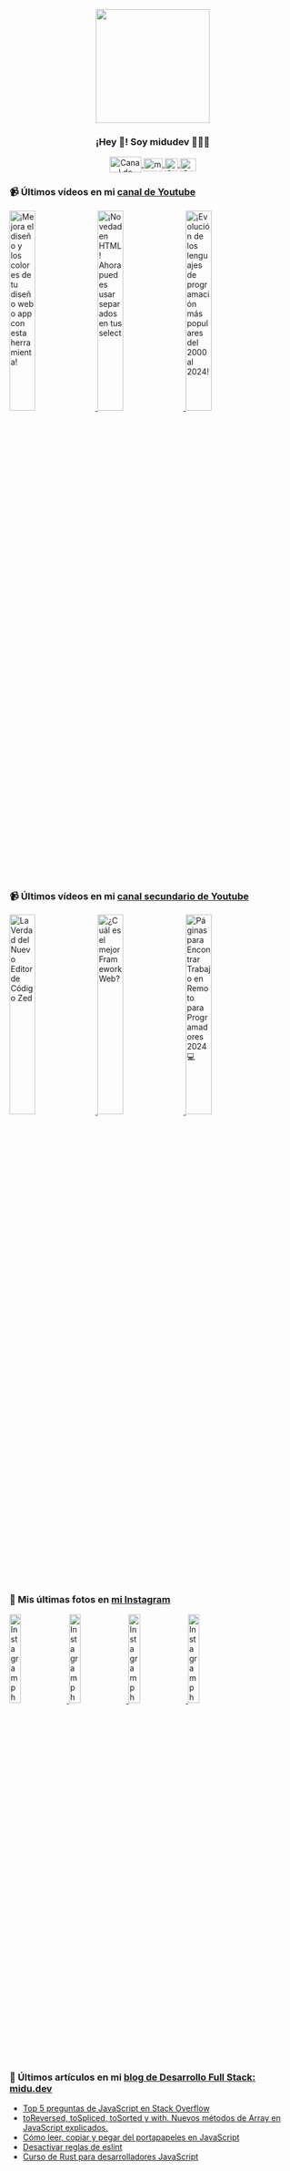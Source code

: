 <p align="center" width="300">
   <img align="center" width="200" src="https://user-images.githubusercontent.com/1561955/106762302-fda9de00-6635-11eb-99be-3ef744e60c0e.png" />
   <h3 align="center">¡Hey 👋! Soy midudev 👨🏻‍💻</h3>
</p>

<p align="center">
   <a href="https://twitch.tv/midudev" target="blank">
    <img align="center" src="https://upload.wikimedia.org/wikipedia/commons/c/ce/Twitch_logo_2019.svg" alt="Canal de Twitch de midudev" height="28px" width="56px" />
  </a>
  <span style="width: 8px;"> </span>
   <a href="https://youtube.com/midudev" target="blank">
    <img align="center" src="https://upload.wikimedia.org/wikipedia/commons/0/09/YouTube_full-color_icon_%282017%29.svg" alt="midudev" height="23px" width="33px" />
  </a>
  <span style="width: 8px;"> </span>
  <a href="https://instagram.com/midu.dev" target="blank">
    <img align="center" src="https://upload.wikimedia.org/wikipedia/commons/e/e7/Instagram_logo_2016.svg" alt="Canal de Instagram de midu.dev" height="23px" width="23px" />
  </a>
  <span style="width: 8px;"> </span>
  <a href="https://twitter.com/midudev" target="blank">
    <img align="center" src="https://upload.wikimedia.org/wikipedia/commons/thumb/6/6f/Logo_of_Twitter.svg/2491px-Logo_of_Twitter.svg.png" alt="Canal de Twitter de midudev" height="23px" width="28px" />
  </a>
</p>

### 📹 Últimos vídeos en mi [canal de Youtube](https://youtube.com/midudev?sub_confirmation=1)

<a href='https://youtu.be/e6bDFrxKYUE' target='_blank'>
  <img width='30%' src='https://img.youtube.com/vi/e6bDFrxKYUE/mqdefault.jpg' alt='¡Mejora el diseño y los colores de tu diseño web o app con esta herramienta!' />
</a>
<a href='https://youtu.be/_vwLo7ykQ2c' target='_blank'>
  <img width='30%' src='https://img.youtube.com/vi/_vwLo7ykQ2c/mqdefault.jpg' alt='¡Novedad en HTML! Ahora puedes usar separados en tus select' />
</a>
<a href='https://youtu.be/xnQf1uZVK7g' target='_blank'>
  <img width='30%' src='https://img.youtube.com/vi/xnQf1uZVK7g/mqdefault.jpg' alt='¡Evolución de los lenguajes de programación más populares del 2000 al 2024!' />
</a>

### 📹 Últimos vídeos en mi [canal secundario de Youtube](https://youtube.com/midulive?sub_confirmation=1)

<a href='https://youtu.be/fnQiOGwhg2s' target='_blank'>
  <img width='30%' src='https://img.youtube.com/vi/fnQiOGwhg2s/mqdefault.jpg' alt='La Verdad del Nuevo Editor de Código Zed' />
</a>
<a href='https://youtu.be/5lo53XDU25g' target='_blank'>
  <img width='30%' src='https://img.youtube.com/vi/5lo53XDU25g/mqdefault.jpg' alt='¿Cuál es el mejor Framework Web?' />
</a>
<a href='https://youtu.be/eZS7AKfVKls' target='_blank'>
  <img width='30%' src='https://img.youtube.com/vi/eZS7AKfVKls/mqdefault.jpg' alt='Páginas para Encontrar Trabajo en Remoto para Programadores 2024 💻' />
</a>

### 📸 Mis últimas fotos en [mi Instagram](https://instagram.com/midu.dev)

<a href='https://instagram.com/p/C0CN7G_tqtL' target='_blank'>
  <img width='20%' src='https://scontent-mia3-1.cdninstagram.com/v/t51.2885-15/404570989_310584011839619_4181433579164759611_n.jpg?stp=dst-jpg_e15_fr_p1080x1080&_nc_ht=scontent-mia3-1.cdninstagram.com&_nc_cat=111&_nc_ohc=3aos3VRnBfYAX__Gv-H&edm=APU89FABAAAA&ccb=7-5&oh=00_AfBivrup093_9k8386Q8_uG8gPpa3_6HmiR24hPfNrjW4w&oe=65BFAC9B&_nc_sid=bc0c2c' alt='Instagram photo' />
</a>
<a href='https://instagram.com/p/C2z6C4Bt86F' target='_blank'>
  <img width='20%' src='https://scontent-mia3-1.cdninstagram.com/v/t51.2885-15/424488235_1373606213270564_3174618503454525458_n.jpg?stp=dst-jpg_e15&_nc_ht=scontent-mia3-1.cdninstagram.com&_nc_cat=108&_nc_ohc=MbSduBDiVZoAX-5ehHx&edm=APU89FABAAAA&ccb=7-5&oh=00_AfA6jAry2QRS2C_jkbINrjhXAFaPKp6VoSrSMSGoDd6saA&oe=65C00704&_nc_sid=bc0c2c' alt='Instagram photo' />
</a>
<a href='https://instagram.com/p/C2xWy56N9ry' target='_blank'>
  <img width='20%' src='https://scontent-mia3-2.cdninstagram.com/v/t51.2885-15/424467709_2540544222793107_263106596267042758_n.jpg?stp=dst-jpg_e15&_nc_ht=scontent-mia3-2.cdninstagram.com&_nc_cat=103&_nc_ohc=FCD7-XjDd8oAX-NuzYr&edm=APU89FABAAAA&ccb=7-5&oh=00_AfA8bVLp_QGUUh99NQJ64Uz_3Xb3hyLf8NLCXZM8x9G3cg&oe=65BFB51A&_nc_sid=bc0c2c' alt='Instagram photo' />
</a>
<a href='https://instagram.com/p/C2uof-woc56' target='_blank'>
  <img width='20%' src='https://scontent-mia3-1.cdninstagram.com/v/t51.2885-15/423508840_948796280203380_3965466388872084607_n.jpg?stp=dst-jpg_e15_fr_p1080x1080&_nc_ht=scontent-mia3-1.cdninstagram.com&_nc_cat=100&_nc_ohc=cPxIYIDPjUcAX-zpMyU&edm=APU89FABAAAA&ccb=7-5&oh=00_AfBzq2WIoRY_i6vcq5SCRg6RXZywQP5pfPY-7GSudZPtnA&oe=65BF8D42&_nc_sid=bc0c2c' alt='Instagram photo' />
</a>

### 📝 Últimos artículos en mi [blog de Desarrollo Full Stack: midu.dev](https://midu.dev)
- [Top 5 preguntas de JavaScript en Stack Overflow](https://midu.dev/top-5-preguntas-javascript-stack-overflow/)
- [toReversed, toSpliced, toSorted y with. Nuevos métodos de Array en JavaScript explicados.](https://midu.dev/to-reversed-to-spliced-to-sorted-with/)
- [Cómo leer, copiar y pegar del portapapeles en JavaScript](https://midu.dev/leer-copiar-pegar-portapapeles-javascript/)
- [Desactivar reglas de eslint](https://midu.dev/desactivar-reglas-eslint/)
- [Curso de Rust para desarrolladores JavaScript](https://midu.dev/rust-para-desarrolladores-javascript/)
